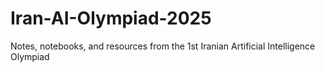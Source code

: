 # Iran-AI-Olympiad-2025
Notes, notebooks, and resources from the 1st Iranian Artificial Intelligence Olympiad
